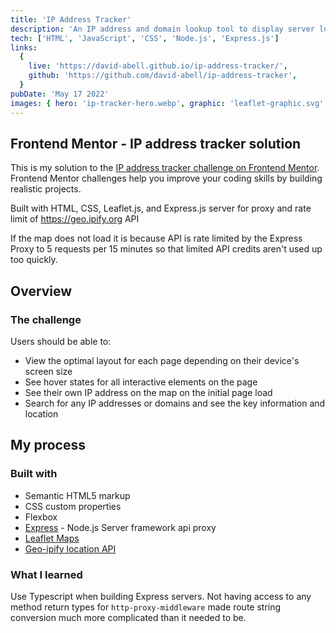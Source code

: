 ```yaml
---
title: 'IP Address Tracker'
description: 'An IP address and domain lookup tool to display server locations on OpenStreetMap.'
tech: ['HTML', 'JavaScript', 'CSS', 'Node.js', 'Express.js']
links:
  {
    live: 'https://david-abell.github.io/ip-address-tracker/',
    github: 'https://github.com/david-abell/ip-address-tracker',
  }
pubDate: 'May 17 2022'
images: { hero: 'ip-tracker-hero.webp', graphic: 'leaflet-graphic.svg' }
---
```


## Frontend Mentor - IP address tracker solution

This is my solution to the [IP address tracker challenge on Frontend Mentor](https://www.frontendmentor.io/challenges/ip-address-tracker-I8-0yYAH0). Frontend Mentor challenges help you improve your coding skills by building realistic projects.

Built with HTML, CSS, Leaflet.js, and Express.js server for proxy and rate limit of https://geo.ipify.org API

If the map does not load it is because API is rate limited by the Express Proxy to 5 requests per 15 minutes so that limited API credits aren't used up too quickly.

## Overview

### The challenge

Users should be able to:

- View the optimal layout for each page depending on their device's screen size
- See hover states for all interactive elements on the page
- See their own IP address on the map on the initial page load
- Search for any IP addresses or domains and see the key information and location

## My process

### Built with

- Semantic HTML5 markup
- CSS custom properties
- Flexbox
- [Express](https://expressjs.com/) - Node.js Server framework api proxy
- [Leaflet Maps](https://leafletjs.com)
- [Geo-ipify location API](https://geo.ipify.org)

### What I learned

Use Typescript when building Express servers. Not having access to any method return types for `http-proxy-middleware` made route string conversion much more complicated than it needed to be.

